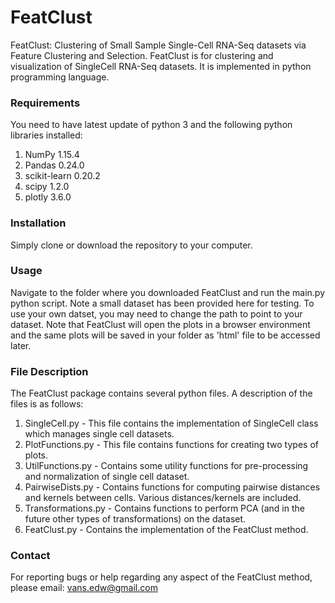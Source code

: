# FeatClust
FeatClust: Clustering of Small Sample Single-Cell RNA-Seq datasets via Feature Clustering and Selection.
FeatClust is for clustering and visualization of SingleCell RNA-Seq datasets. It is implemented in python programming language. 

### Requirements
You need to have latest update of python 3 and the following python libraries installed:
1. NumPy 1.15.4
2. Pandas 0.24.0
3. scikit-learn 0.20.2
4. scipy 1.2.0
5. plotly 3.6.0

### Installation
Simply clone or download the repository to your computer. 

### Usage
Navigate to the folder where you downloaded FeatClust and run the main.py python script. Note a small dataset has been provided here for testing. To use your own datset, you may need to change the path to point to your dataset. Note that FeatClust will open the plots in a browser environment and the same plots will be saved in your folder as 'html' file to be accessed later.  

### File Description
The FeatClust package contains several python files. A description of the files is as follows:
1. SingleCell.py - This file contains the implementation of SingleCell class which manages single cell datasets. 
2. PlotFunctions.py - This file contains functions for creating two types of plots. 
3. UtilFunctions.py - Contains some utility functions for pre-processing and normalization of single cell dataset.
4. PairwiseDists.py - Contains functions for computing pairwise distances and kernels between cells. Various distances/kernels are included.
5. Transformations.py - Contains functions to perform PCA (and in the future other types of transformations) on the dataset. 
6. FeatClust.py - Contains the implementation of the FeatClust method. 

### Contact
For reporting bugs or help regarding any aspect of the FeatClust method, please email: vans.edw@gmail.com 
